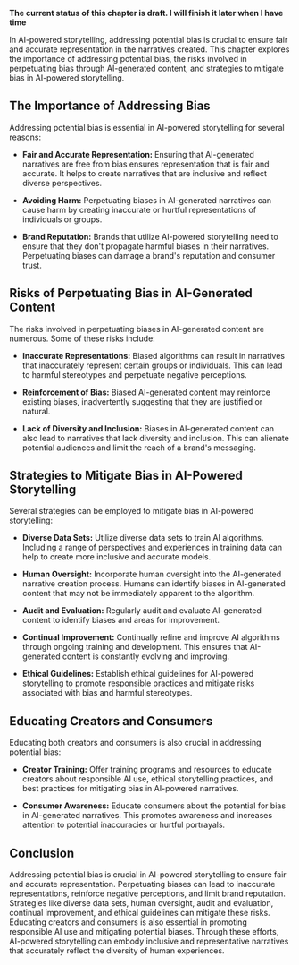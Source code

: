 **The current status of this chapter is draft. I will finish it later when I have time**

In AI-powered storytelling, addressing potential bias is crucial to ensure fair and accurate representation in the narratives created. This chapter explores the importance of addressing potential bias, the risks involved in perpetuating bias through AI-generated content, and strategies to mitigate bias in AI-powered storytelling.

The Importance of Addressing Bias
---------------------------------

Addressing potential bias is essential in AI-powered storytelling for several reasons:

* **Fair and Accurate Representation:** Ensuring that AI-generated narratives are free from bias ensures representation that is fair and accurate. It helps to create narratives that are inclusive and reflect diverse perspectives.

* **Avoiding Harm:** Perpetuating biases in AI-generated narratives can cause harm by creating inaccurate or hurtful representations of individuals or groups.

* **Brand Reputation:** Brands that utilize AI-powered storytelling need to ensure that they don't propagate harmful biases in their narratives. Perpetuating biases can damage a brand's reputation and consumer trust.

Risks of Perpetuating Bias in AI-Generated Content
--------------------------------------------------

The risks involved in perpetuating biases in AI-generated content are numerous. Some of these risks include:

* **Inaccurate Representations:** Biased algorithms can result in narratives that inaccurately represent certain groups or individuals. This can lead to harmful stereotypes and perpetuate negative perceptions.

* **Reinforcement of Bias:** Biased AI-generated content may reinforce existing biases, inadvertently suggesting that they are justified or natural.

* **Lack of Diversity and Inclusion:** Biases in AI-generated content can also lead to narratives that lack diversity and inclusion. This can alienate potential audiences and limit the reach of a brand's messaging.

Strategies to Mitigate Bias in AI-Powered Storytelling
------------------------------------------------------

Several strategies can be employed to mitigate bias in AI-powered storytelling:

* **Diverse Data Sets:** Utilize diverse data sets to train AI algorithms. Including a range of perspectives and experiences in training data can help to create more inclusive and accurate models.

* **Human Oversight:** Incorporate human oversight into the AI-generated narrative creation process. Humans can identify biases in AI-generated content that may not be immediately apparent to the algorithm.

* **Audit and Evaluation:** Regularly audit and evaluate AI-generated content to identify biases and areas for improvement.

* **Continual Improvement:** Continually refine and improve AI algorithms through ongoing training and development. This ensures that AI-generated content is constantly evolving and improving.

* **Ethical Guidelines:** Establish ethical guidelines for AI-powered storytelling to promote responsible practices and mitigate risks associated with bias and harmful stereotypes.

Educating Creators and Consumers
--------------------------------

Educating both creators and consumers is also crucial in addressing potential bias:

* **Creator Training:** Offer training programs and resources to educate creators about responsible AI use, ethical storytelling practices, and best practices for mitigating bias in AI-powered narratives.

* **Consumer Awareness:** Educate consumers about the potential for bias in AI-generated narratives. This promotes awareness and increases attention to potential inaccuracies or hurtful portrayals.

Conclusion
----------

Addressing potential bias is crucial in AI-powered storytelling to ensure fair and accurate representation. Perpetuating biases can lead to inaccurate representations, reinforce negative perceptions, and limit brand reputation. Strategies like diverse data sets, human oversight, audit and evaluation, continual improvement, and ethical guidelines can mitigate these risks. Educating creators and consumers is also essential in promoting responsible AI use and mitigating potential biases. Through these efforts, AI-powered storytelling can embody inclusive and representative narratives that accurately reflect the diversity of human experiences.
